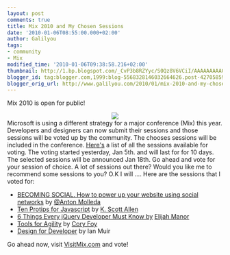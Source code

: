 ```yaml
---
layout: post
comments: true
title: Mix 2010 and My Chosen Sessions
date: '2010-01-06T08:55:00.000+02:00'
author: Galilyou
tags:
- community
- Mix
modified_time: '2010-01-06T09:38:58.216+02:00'
thumbnail: http://1.bp.blogspot.com/_CvP3b8RZYyc/S0Qz8V6VCiI/AAAAAAAAAC0/KdO8pVJBxqw/s72-c/mix_mosaic.jpg
blogger_id: tag:blogger.com,1999:blog-5568328146032664626.post-4270585986631405827
blogger_orig_url: http://www.galilyou.com/2010/01/mix-2010-and-my-chosen-sessions.html
---
```


Mix 2010 is open for public! 

<div class="separator" style="clear: both; text-align: center;"><a href="http://1.bp.blogspot.com/_CvP3b8RZYyc/S0Qz8V6VCiI/AAAAAAAAAC0/KdO8pVJBxqw/s1600-h/mix_mosaic.jpg" imageanchor="1" style="margin-left: 1em; margin-right: 1em;"><img border="0" src="http://1.bp.blogspot.com/_CvP3b8RZYyc/S0Qz8V6VCiI/AAAAAAAAAC0/KdO8pVJBxqw/s320/mix_mosaic.jpg" /></a>
</div>
Microsoft is using a different strategy for a major conference (Mix) this year. Developers and designers can now submit their sessions and those sessions will be voted up by the community. The chooses sessions will be included in the conference.
<a href="http://visitmix.com/opencallvote/">Here's</a> a list of all the sessions available for voting. The voting started yesterday, Jan 5th. and will last for for 10 days. The selected sessions will be announced Jan 18th. 
Go ahead and vote for your session of choice. A lot of sessions out there? Would you like me to recommend some sessions to you? 
O.K I will .... 
Here are the sessions that I voted for: 

<ul><li> <a href="http://visitmix.com/opencallvote/Entry?entryId=BECOMI063">BECOMING SOCIAL. How to power up your website using social networks</a> by <a href="http://twitter.com/molant">@Anton Molleda</a></li><li><a href="http://visitmix.com/opencallvote/Entry?entryId=TENPRO121">Ten Protips for Javascript</a> by <a href="http://twitter.com/odetocode">K. Scott Allen</a></li><li><a href="http://visitmix.com/opencallvote/Entry?entryId=THINGS096">6 Things Every jQuery Developer Must Know by</a> <a href="http://www.twitter.com/elijahmanor">Elijah Manor</a></li><li><a href="http://visitmix.com/opencallvote/Entry?entryId=TOOLSF165">Tools for Agility</a> by <a href="http://twitter.com/cory_foy">Cory Foy</a>
</li><li><a href="http://visitmix.com/opencallvote/Entry?entryId=DESIGN038">Design for Developer</a> by Ian Muir</li></ul><div>Go ahead now, visit <a href="http://visitmix.com/opencallvote/">VisitMix.com</a> and vote!
</div>